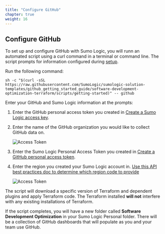 ```yaml
---
title: "Configure GitHub"
chapter: true
weight: 16
---
```


## Configure GitHub

To set up and configure GitHub with Sumo Logic, you will runn an automated script using a curl command in a terminal or command line. The script prompts for information configured during [setup](/035_github/33_access_keys.html).

Run the following command:

```
sh -c "$(curl -sSL https://raw.githubusercontent.com/SumoLogic/sumologic-solution-templates/github_getting_started_guide/software-development-optimization-terraform/scripts/getting-started)" -- github
```

Enter your GitHub and Sumo Logic information at the prompts:

1. Enter the GitHub personal access token you created in [Create a Sumo Logic access key](/035_github/33_access_keys.html#create-a-sumo-logic-access-key).

1. Enter the name of the GitHub organization you would like to collect GitHub data on.

    ![Access Token](/images/github/github-access-token.png)

1. Enter the Sumo Logic Personal Access Token you created in [Create a GitHub personal access token](/035_github/33_access_keys.html#create-a-github-personal-access-token).

1. Enter the region you created your Sumo Logic account in. [Use this API best practices doc to determine which region code to provide](https://help.sumologic.com/APIs/General-API-Information/Sumo-Logic-Endpoints-and-Firewall-Security#how-can-i-determine-which-endpoint-i-should-use)

    ![Access Token](/images/github/sumo-logic-access-token.png)

The script will download a specific version of Terraform and dependent plugins and apply Terraform code. The Terraform installed **will not** interfere with any existing installations of Terraform.

If the script completes, you will have a new folder called **Software Development Optimization** in your Sumo Logic Personal folder. There will be a collection of GitHub dashboards that will populate as you and your team use GitHub.